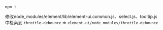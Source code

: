 ```
npm i
```

修改node_modules/element/lib/element-ui.common.js、select.js、tooltip.js 中检索到 `throttle-debounce` => `element-ui/node_modules/throttle-debounce`


